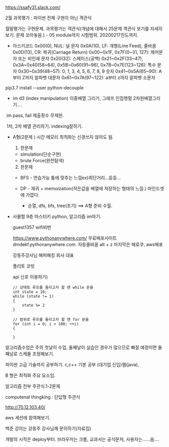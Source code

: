 https://ssafy31.slack.com/



2월 과목평가 : 파이썬 전체 구현이 아닌 객관식

월말평가는 구현문제. 과목평가는 객관식(개념에 대해서 25문제  객관식 보기를 자세히 보기. 문제 꼬아놓음.) - 05 module까지 시험범위. 20200217진도까지.





- 아스키코드
  0x00(0), NUL: 널 문자
  0x0A(10), LF: 개행(Line Feed), 줄바꿈
  0x0D(13), CR: 복귀(Carriage Return)
  0x00~0x1F, 0x7F(0~31, 127): 제어문자 또는 비인쇄 문자
  0x20(32): 스페이스(공백)
  0x21~0x2F(33~47), 0x3A~0x40(58~64), 0x5B~0x60(91~96), 0x7B~0x7E(123~126): 특수 문자
  0x30~0x39(48~57): 0, 1, 3, 4, 5, 6, 7, 8, 9 숫자
  0x41~0x5A(65~90): A부터 Z까지 알파벳 대문자
  0x61~0x7A(97~122): a부터 z까지 알파벳 소문자

pip3.7 install --user python-decouple 

- im d3 (index manipulation)
  이중배열 그리기, 그래프 인접행렬 2차원배열그리기....

​      im pass, fail 제출횟수 무제한. 

​      1차, 2차 배열 관리하기. indexing잘하기.

- A형(2문제 ) 시간 메모리 최적화는 신경쓰지 않아도 됨.
  
  1. 한문제
  
  - simulation(단순구현)
  - brute Force(완전탐색)
  
  2. 한문제
  
  - BFS - 연습가능 틀에 맞추는 느낌ex)최단거리...등등...
  - DP - 재귀 + memoization(작은값을 배열에 저장하는 형태의 느낌.) 마인드셋에 가깝다.
  
    - 순열, dfs, bfs, tree(초기) ==> A형 준비 수월.

- 사물함 9층 마스터키
  python, 알고리즘 im따기.

  guest1357 wifi비번

  https://www.pythonanywhere.com/
  무료배포사이트
  dmdekf.pythonanywhere.com.
  자동줄바꿈 alt + z
  마지막은 헤로쿠, aws배포

  강동주강사님
  해피해킹 회사 대표

  플리토 코빗

  api 신호 이용하기)

      // 상태로 루프를 돌리고자 할 땐 while 문을
      int state = 10;
      while (state != 1)
      {
          state %= 2
      }
      
      // 범위로 루프를 돌리고자 할 땐 for 문을
      for (int i = 0; i < 100; ++i)
      {
      
      }



알고리즘수업은 주의 첫날이 수업, 둘째날이 실습인 경우가 많으므로 빠질 예정이면 둘째날로 스케쥴 조정해보기.

파이썬 고급 기술까지 공부하기. c,c++ 기본 공부 (대기업 신입)웹(java),



B 형은 최적화 주요 요소임.

알고리즘 전부 주관식.1-2문제

computenal thingking : 단답형 주관식 





http://70.12.103.40/



aws 세션에 참여해보기.

백준 강의는 강동주 강사님께 문의하기(자료집)

개발의 시작은 deploy부터. 브라우저는 크롬, 교과서는 공식문저, 사용자는......음....





